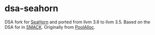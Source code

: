 # dsa-seahorn
DSA fork for [SeaHorn](http://seahorn.github.io/) and ported from llvm 3.6 to llvm 3.5. 
Based on the DSA for in [SMACK](https://github.com/smackers/smack).
Originally from [PoolAlloc](https://llvm.org/svn/llvm-project/poolalloc/).
